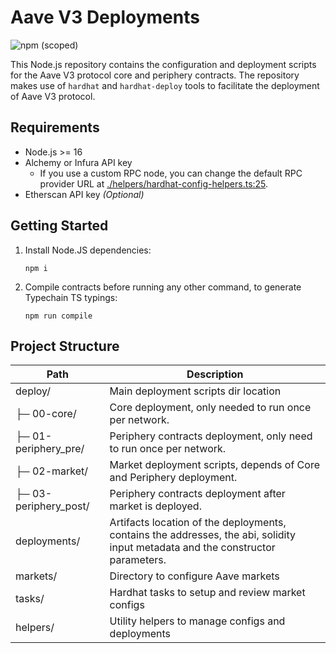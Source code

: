 # Aave V3 Deployments

![npm (scoped)](https://img.shields.io/npm/v/@aave/deploy-v3)

This Node.js repository contains the configuration and deployment scripts for the Aave V3 protocol core and periphery contracts. The repository makes use of `hardhat` and `hardhat-deploy` tools to facilitate the deployment of Aave V3 protocol.

## Requirements

- Node.js >= 16
- Alchemy or Infura API key
  - If you use a custom RPC node, you can change the default RPC provider URL at [./helpers/hardhat-config-helpers.ts:25](./helpers/hardhat-config-helpers.ts).
- Etherscan API key _(Optional)_

## Getting Started

1. Install Node.JS dependencies:

   ```
   npm i
   ```

2. Compile contracts before running any other command, to generate Typechain TS typings:

   ```
   npm run compile
   ```

## Project Structure

| Path                  | Description                                                                                                                     |
| --------------------- | ------------------------------------------------------------------------------------------------------------------------------- |
| deploy/               | Main deployment scripts dir location                                                                                            |
| ├─ 00-core/           | Core deployment, only needed to run once per network.                                                                           |
| ├─ 01-periphery_pre/  | Periphery contracts deployment, only need to run once per network.                                                              |
| ├─ 02-market/         | Market deployment scripts, depends of Core and Periphery deployment.                                                            |
| ├─ 03-periphery_post/ | Periphery contracts deployment after market is deployed.                                                                        |
| deployments/          | Artifacts location of the deployments, contains the addresses, the abi, solidity input metadata and the constructor parameters. |
| markets/              | Directory to configure Aave markets                                                                                             |
| tasks/                | Hardhat tasks to setup and review market configs                                                                                |
| helpers/              | Utility helpers to manage configs and deployments                                                                               |
